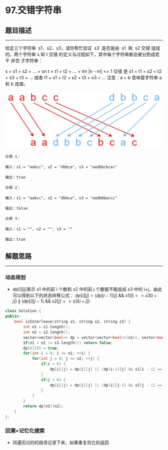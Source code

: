 # 97.交错字符串

## 题目描述

---

给定三个字符串  s1、s2、s3，请你帮忙验证  s3  是否是由  s1  和  s2 交错 组成的。两个字符串 s 和 t 交错 的定义与过程如下，其中每个字符串都会被分割成若干 非空 子字符串：

s = s1 + s2 + ... + sn
t = t1 + t2 + ... + tm
|n - m| <= 1
交错 是 s1 + t1 + s2 + t2 + s3 + t3 + ... 或者 t1 + s1 + t2 + s2 + t3 + s3 + ...
注意：a + b 意味着字符串 a 和 b 连接。

![](./97.jpg)

```
示例 1：

输入：s1 = "aabcc", s2 = "dbbca", s3 = "aadbbcbcac"

输出：true

示例 2：

输入：s1 = "aabcc", s2 = "dbbca", s3 = "aadbbbaccc"

输出：false

示例 3：

输入：s1 = "", s2 = "", s3 = ""

输出：true
```

## 解题思路

---

### 动态规划

- dp[i][j]表示 s1 中的前 i 个数和 s2 中的前 j 个数能不能组成 s3 中的 i+j，由此可以得到以下的状态转移公式：
  $dp[i][j] = (dp[i-1][j] \ \&\&\  s1[i] == s3[i+j]) \ \|\  (dp[i][j-1] \ \&\&\  s2[j] == s3[i+j])$

```cpp
class Solution {
public:
    bool isInterleave(string s1, string s2, string s3) {
        int n1 = s1.length();
        int n2 = s2.length();
        vector<vector<bool>> dp = vector<vector<bool>>(n1+1, vector<bool>(n2+1, false));
        if(n1 + n2 != s3.length()) return false;
        dp[0][0] = true;
        for(int i = 0; i <= n1; ++i) {
            for(int j = 0; j <= n2; ++j) {
                if(i > 0) {
                    dp[i][j] = dp[i][j] || (dp[i-1][j] && s1[i - 1] == s3[i + j - 1]);
                }
                if(j > 0) {
                    dp[i][j] = dp[i][j] || (dp[i][j-1] && s2[j - 1] == s3[i + j - 1]);
                }
            }
        }
        return dp[n1][n2];
    }
};
```

### 回溯+记忆化搜索

- 将遍历过的的路径记录下来，如果重复则立刻返回
